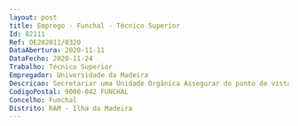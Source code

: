 ```yaml
--- 
layout: post
title: Emprego - Funchal - Técnico Superior
Id: 82111
Ref: OE202011/0320
DataAbertura: 2020-11-11
DataFecho: 2020-11-24
Trabalho: Técnico Superior
Empregador: Universidade da Madeira
Descricao: Secretariar uma Unidade Orgânica Assegurar do ponto de vista técnico a logística associada ao funcionamento regular, conservaçãoe segurança dos laboratórios de Enfermagem Apoiar na gestão de recursos, materiais, equipamentos e respetivo funcionamento, controlee preservação Apoiar na gestão de stocks e requisições Apoiar na gestão de resíduos Preparar e acompanhar o desenvolvimento de atividades práticas e de apoiar na preparaçãoe implementação de projetos de trabalho específicos e de investigação.Coadjuvar na logística associada à preparação de candidaturas a projetos a desenvolver pelaunidade orgânica e no secretariado a eventos organizados pela mesma.
CodigoPostal: 9000-042 FUNCHAL
Concelho: Funchal
Distrito: RAM - Ilha da Madeira
--- 
```

